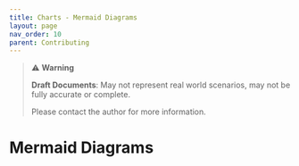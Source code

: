 ```yaml
---
title: Charts - Mermaid Diagrams
layout: page
nav_order: 10
parent: Contributing
---
```


> ⚠️ **Warning**
>  
> **Draft Documents**: May not represent real world scenarios, may not be fully accurate or complete.
>
> Please contact the author for more information.


# Mermaid Diagrams
